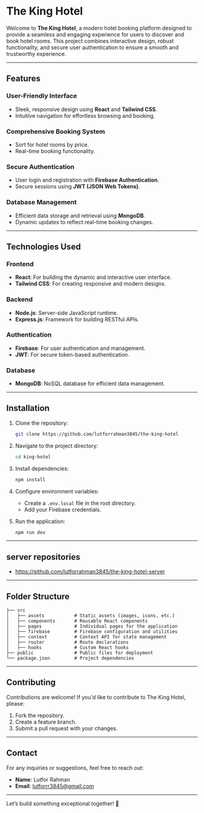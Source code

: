 # The King Hotel

Welcome to **The King Hotel**, a modern hotel booking platform designed to provide a seamless and engaging experience for users to discover and book hotel rooms. This project combines interactive design, robust functionality, and secure user authentication to ensure a smooth and trustworthy experience.

---

## Features

### User-Friendly Interface
- Sleek, responsive design using **React** and **Tailwind CSS**.
- Intuitive navigation for effortless browsing and booking.

### Comprehensive Booking System
- Sort for hotel rooms by price.
- Real-time booking functionality.

### Secure Authentication
- User login and registration with **Firebase Authentication**.
- Secure sessions using **JWT (JSON Web Tokens)**.

### Database Management
- Efficient data storage and retrieval using **MongoDB**.
- Dynamic updates to reflect real-time booking changes.

---

## Technologies Used

### Frontend
- **React**: For building the dynamic and interactive user interface.
- **Tailwind CSS**: For creating responsive and modern designs.

### Backend
- **Node.js**: Server-side JavaScript runtime.
- **Express.js**: Framework for building RESTful APIs.

### Authentication
- **Firebase**: For user authentication and management.
- **JWT**: For secure token-based authentication.

### Database
- **MongoDB**: NoSQL database for efficient data management.

---

## Installation

1. Clone the repository:
   ```bash
   git clone https://github.com/lutforrahman3845/the-king-hotel
   ```

2. Navigate to the project directory:
   ```bash
   cd king-hotel
   ```

3. Install dependencies:
   ```bash
   npm install
   ```

4. Configure environment variables:
   - Create a `.env.local` file in the root directory.
   - Add your Firebase  credentials.

5. Run the application:
   ```bash
   npm run dev
   ```


---
## server repositories
- https://github.com/lutforrahman3845/the-king-hotel-server
---

## Folder Structure

```
├── src
│   ├── assets           # Static assets (images, icons, etc.)
│   ├── components       # Reusable React components
│   ├── pages            # Individual pages for the application
│   ├── firebase         # Firebase configuration and utilities
│   ├── context          # Context API for state management
│   ├── router           # Route declarations
│   ├── hooks            # Custom React hooks
├── public               # Public files for deployment
└── package.json         # Project dependencies
```

---

## Contributing

Contributions are welcome! If you'd like to contribute to The King Hotel, please:
1. Fork the repository.
2. Create a feature branch.
3. Submit a pull request with your changes.

---


## Contact

For any inquiries or suggestions, feel free to reach out:
- **Name**: Lutfor Rahman
- **Email**: lutforrr3845@gmail.com

---

Let’s build something exceptional together! 🚀

